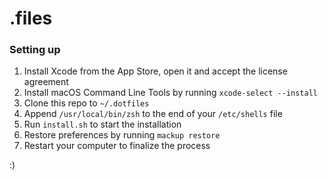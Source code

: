 # .files

### Setting up

1. Install Xcode from the App Store, open it and accept the license agreement
2. Install macOS Command Line Tools by running `xcode-select --install`
3. Clone this repo to `~/.dotfiles`
4. Append `/usr/local/bin/zsh` to the end of your `/etc/shells` file
5. Run `install.sh` to start the installation
6. Restore preferences by running `mackup restore`
7. Restart your computer to finalize the process

:)
